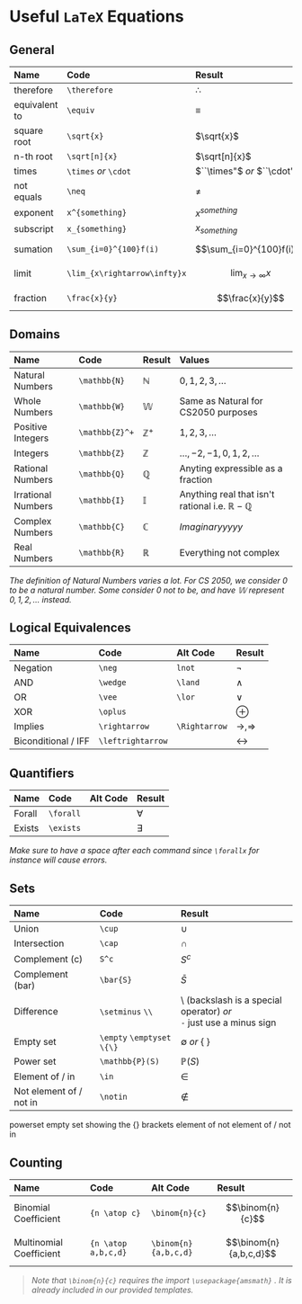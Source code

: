 # Useful `LaTeX` Equations



## General
Name | Code | Result
| :- | :- | :- |
therefore | `\therefore` | $\therefore$
equivalent to | `\equiv` | $\equiv$
square root | `\sqrt{x}` | $\sqrt{x}$
n-th root | `\sqrt[n]{x}` | $\sqrt[n]{x}$
times | `\times` *or* `\cdot` | $``\times"$ *or* $``\cdot"$
not equals | `\neq` | $\neq$
exponent | `x^{something}` | $x^{something}$
subscript | `x_{something}` | $x_{something}$
sumation | `\sum_{i=0}^{100}f(i)` | $$\sum_{i=0}^{100}f(i)$$
limit | `\lim_{x\rightarrow\infty}x` | $$\lim_{x\rightarrow\infty}x$$
fraction | `\frac{x}{y}` | $$\frac{x}{y}$$

## Domains 
Name | Code | Result | Values
| :- | :- | :- | :- |
Natural Numbers | `\mathbb{N}` | $\mathbb{N}$ | $0,1,2,3,\ldots$
Whole Numbers | `\mathbb{W}` | $\mathbb{W}$ | Same as Natural for CS2050 purposes
Positive Integers | `\mathbb{Z}^+` | $\mathbb{Z}^+$ | $1,2,3,\ldots$
Integers | `\mathbb{Z}` | $\mathbb{Z}$ | $\ldots,-2,-1,0,1,2,\ldots$
Rational Numbers | `\mathbb{Q}` | $\mathbb{Q}$ | Anyting expressible as a fraction
Irrational Numbers | `\mathbb{I}` | $\mathbb{I}$ | Anything real that isn't rational i.e. $\mathbb{R}-\mathbb{Q}$
Complex Numbers | `\mathbb{C}` | $\mathbb{C}$ | *Imaginaryyyyy*
Real Numbers | `\mathbb{R}` | $\mathbb{R}$ | Everything not complex

*The definition of Natural Numbers varies a lot. For CS 2050, we consider 0 to be a natural number. Some consider 0 not to be, and have $\mathbb{W}$ represent $0,1,2,\ldots$ instead.*

## Logical Equivalences

Name | Code | Alt Code | Result
| :- | :- | :- | :- |
Negation | `\neg` | `lnot` | $\neg$
AND | `\wedge` | `\land` | $\wedge$
OR | `\vee` | `\lor` | $\vee$
XOR | `\oplus` |  | $\oplus$
Implies | `\rightarrow` | `\Rightarrow` | $\rightarrow, \Rightarrow$
Biconditional / IFF | `\leftrightarrow` |  | $\leftrightarrow$


## Quantifiers
Name | Code | Alt Code | Result
| :- | :- | :- | :- |
Forall | `\forall` |  | $\forall$
Exists | `\exists` |  | $\exists$

*Make sure to have a space after each command since `\forallx` for instance will cause errors.*



## Sets

Name | Code | Result
| :- | :- | :- |
Union | `\cup` | $\cup$
Intersection | `\cap` | $\cap$
Complement (c) | `S^c` | $S^c$
Complement (bar) | `\bar{S}` | $\bar{S}$
Difference | `\setminus` `\\` | $\setminus$ (backslash is a special operator) *or* </br>`-` just use a minus sign
Empty set | `\empty` `\emptyset` `\{\}`| $\emptyset$ *or* { }
Power set | `\mathbb{P}(S)` | $\mathbb{P}(S)$
Element of / in | `\in` | $\in$
Not element of / not in | `\notin` | $\notin$




powerset
empty set 
showing the {} brackets
element of 
not element of / not in


## Counting

Name | Code | Alt Code | Result
| :- | :- | :- | :- |
Binomial Coefficient | `{n \atop c}` | `\binom{n}{c}` | $$\binom{n}{c}$$
Multinomial Coefficient | `{n \atop a,b,c,d}` | `\binom{n}{a,b,c,d}` | $$\binom{n}{a,b,c,d}$$

> *Note that `\binom{n}{c}` requires the import `\usepackage{amsmath}` . It is already included in our provided templates.*



